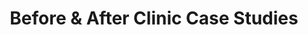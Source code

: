 ---
title: Before & After Clinic Case Studies
popular_blog_topics:
  popular: true
  popular_title: Before & After Clinic Case Studies
  popular_image: /assets/images/success stories.jpg
  order: 7
post:
search_engine_optimization:
  page_title:
  page_description:
---